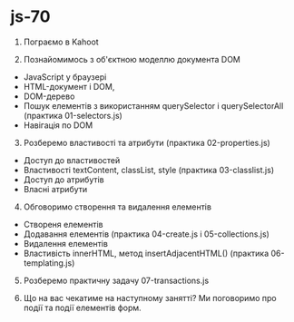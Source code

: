 # js-70

1. Пограємо в Kahoot

2. Познайомимось з об'єктною моделлю документа DOM

- JavaScript у браузері
- HTML-документ і DOM,
- DOM-дерево
- Пошук елементів з використанням querySelector і querySelectorAll (практика
  01-selectors.js)
- Навігація по DOM

3. Розберемо властивості та атрибути (практика 02-properties.js)

- Доступ до властивостей
- Властивості textContent, classList, style (практика 03-classlist.js)
- Доступ до атрибутів
- Власні атрибути

4. Обговоримо cтворення та видалення елементів

- Створеня елементів
- Додавання елементів (практика 04-create.js і 05-collections.js)
- Видалення елементів
- Властивість innerHTML, метод insertAdjacentHTML() (практика 06-templating.js)

5. Розберемо практичну задачу 07-transactions.js

6. Що на вас чекатиме на наступному занятті? Ми поговоримо про події та події
   елементів форм.

